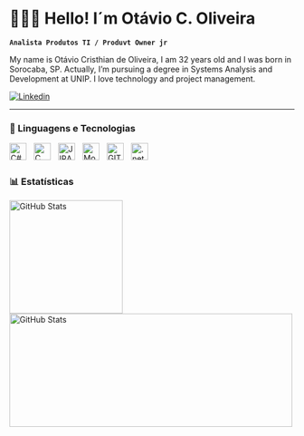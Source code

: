# 👩🏻‍💻 Hello! I´m  Otávio C. Oliveira

**`Analista Produtos TI / Produvt Owner jr`**

My name is Otávio Cristhian de Oliveira, I am 32 years old and I was born in Sorocaba, SP. Actually, I’m pursuing a degree in Systems Analysis and Development at UNIP. I love technology and project management.

[![Linkedin](https://img.shields.io/badge/LinkedIn-0077B5?style=for-the-badge&logo=linkedin&logoColor=white)](https://www.linkedin.com/in/ot%C3%A1vio-oliveira-7107302b3/)

____
### 🤖 Linguagens e Tecnologias
<img 
  align="left" 
    alt="C#"
    title="C#" 
    width="30px" 
    style="padding-right: 10px;" 
  src="https://cdn.jsdelivr.net/gh/devicons/devicon@latest/icons/csharp/csharp-original.svg" 
/>
<img 
   align="left" 
    alt="C"
    title="C" 
    width="30px" 
    style="padding-right: 10px;" 
  src="https://cdn.jsdelivr.net/gh/devicons/devicon@latest/icons/c/c-original.svg" 
/>

<img
   align="left" 
    alt="JIRA"
    title="JIRA" 
    width="30px" 
    style="padding-right: 10px;"
  src="https://cdn.jsdelivr.net/gh/devicons/devicon@latest/icons/jira/jira-original-wordmark.svg" 
/>
<img
    align="left" 
    alt="MongoDB"
    title="MongoDB" 
    width="30px" 
    style="padding-right: 10px;"
  src="https://cdn.jsdelivr.net/gh/devicons/devicon@latest/icons/mongodb/mongodb-plain-wordmark.svg" 
/>
<img 
  align="left" 
    alt="GIT"
    title="GIT" 
    width="30px" 
    style="padding-right: 10px;"
  src="https://cdn.jsdelivr.net/gh/devicons/devicon@latest/icons/git/git-original.svg" 
/>
<img 
    align="left" 
    alt=".net"
    title=".net" 
    width="30px" 
    style="padding-right: 10px;"
  src="https://cdn.jsdelivr.net/gh/devicons/devicon@latest/icons/dot-net/dot-net-original.svg" 
/>

<br/>
<br/>

### 📊 Estatísticas

<p>
  <img 
    align="left" 
    alt="GitHub Stats" 
    height="200" 
    style="padding-right: 10px; display: inline-block;" 
    src="https://github-readme-stats.vercel.app/api?username=OtavioOliveira-dev&show_icons=true&theme=merko&include_all_commits=true&locale=pt-br" 
  />
  <img 
    alt="GitHub Stats" 
    height="200" 
    style="display: inline-block; width: 500px;" 
    src="https://github-readme-stats.vercel.app/api/top-langs/?username=OtavioOliveira-dev&theme=merko&layout=compact&custom_title=Tecnologias&langs_count=9" 
  />
</p>

